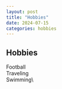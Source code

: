 ```yaml
---
layout: post
title: "Hobbies"
date: 2024-07-15
categories: hobbies
---
```


## Hobbies

Football\
Traveling\
Swimming\
